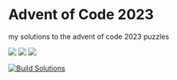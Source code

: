 # Advent of Code 2023

my solutions to the advent of code 2023 puzzles

![](https://img.shields.io/badge/day%20📅-14-blue)      ![](https://img.shields.io/badge/stars%20⭐-25-yellow)      ![](https://img.shields.io/badge/days%20completed-12-red)

[![Build Solutions](https://github.com/pns1123/advent_of_code_2023/actions/workflows/build_solution.yml/badge.svg)](https://github.com/pns1123/advent_of_code_2023/actions/workflows/build_solution.yml)
